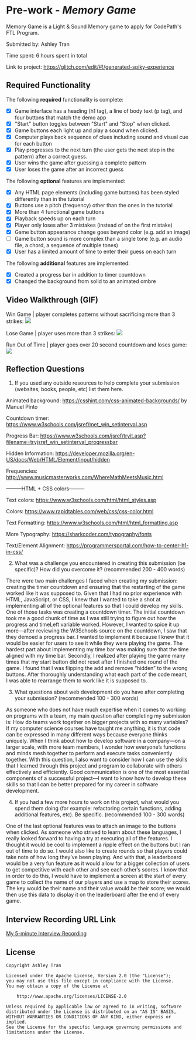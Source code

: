 # Pre-work - *Memory Game*

Memory Game is a Light & Sound Memory game to apply for CodePath's FTL Program. 

Submitted by: Ashley Tran

Time spent: 6 hours spent in total

Link to project: https://glitch.com/edit/#!/generated-spiky-experience 

## Required Functionality

The following **required** functionality is complete:

* [x] Game interface has a heading (h1 tag), a line of body text (p tag), and four buttons that match the demo app
* [x] "Start" button toggles between "Start" and "Stop" when clicked. 
* [x] Game buttons each light up and play a sound when clicked. 
* [x] Computer plays back sequence of clues including sound and visual cue for each button
* [x] Play progresses to the next turn (the user gets the next step in the pattern) after a correct guess. 
* [x] User wins the game after guessing a complete pattern
* [x] User loses the game after an incorrect guess

The following **optional** features are implemented:

* [x] Any HTML page elements (including game buttons) has been styled differently than in the tutorial
* [x] Buttons use a pitch (frequency) other than the ones in the tutorial
* [x] More than 4 functional game buttons
* [x] Playback speeds up on each turn
* [x] Player only loses after 3 mistakes (instead of on the first mistake)
* [x] Game button appearance change goes beyond color (e.g. add an image)
* [ ] Game button sound is more complex than a single tone (e.g. an audio file, a chord, a sequence of multiple tones)
* [x] User has a limited amount of time to enter their guess on each turn

The following **additional** features are implemented:

* [x] Created a progress bar in addition to timer countdown
* [x] Changed the background from solid to an animated ombre

## Video Walkthrough (GIF)

Win Game | player completes patterns without sacrificing more than 3 strikes:
![](https://i.imgur.com/Pja5N9E.gif)

Lose Game | player uses more than 3 strikes:
![](https://i.imgur.com/QecnbJd.gif)

Run Out of Time | player goes over 20 second countdown and loses game:
![](https://i.imgur.com/v5qBoVH.gif)



## Reflection Questions
1. If you used any outside resources to help complete your submission (websites, books, people, etc) list them here. 

Animated background:
    https://csshint.com/css-animated-backgrounds/ by Manuel Pinto
    
Countdown timer: 
    https://www.w3schools.com/jsref/met_win_setinterval.asp 
    
Progress Bar:  https://www.w3schools.com/jsref/tryit.asp?filename=tryjsref_win_setinterval_progressbar 

Hidden Information: 
    https://developer.mozilla.org/en-US/docs/Web/HTML/Element/input/hidden 
    
Frequencies: 
    http://www.musicmasterworks.com/WhereMathMeetsMusic.html
    
———HTML + CSS colors———

Text colors: https://www.w3schools.com/html/html_styles.asp 

Colors: https://www.rapidtables.com/web/css/css-color.html 

Text Formatting: https://www.w3schools.com/html/html_formatting.asp 

More Typography: https://sharkcoder.com/typography/fonts 

Text/Element Alignment: https://programmersportal.com/how-to-center-h1-in-css/ 


2. What was a challenge you encountered in creating this submission (be specific)? How did you overcome it? (recommended 200 - 400 words) 

There were two main challenges I faced when creating my submission: creating the timer countdown and ensuring that the restarting of the game worked like it was supposed to. Given that I had no prior experience with HTML, JavaScript, or CSS, I knew that I wanted to take a shot at implementing all of the optional features so that I could develop my skills.
One of those tasks was creating a countdown timer. The initial countdown took me a good chunk of time as I was still trying to figure out how the progress and timeLeft variable worked. However, I wanted to spice it up more—after reviewing the W3Schools source on the countdown, I saw that they demoed a progress bar. I wanted to implement it because I knew that it would be easier for users to see it while they were playing the game. The hardest part about implementing my time bar was making sure that the time aligned with my time bar. 
Secondly, I realized after playing the game many times that my start button did not reset after I finished one round of the game. I found that I was flipping the add and remove “hidden” to the wrong buttons. After thoroughly understanding what each part of the code meant, I was able to rearrange them to work like it is supposed to. 


3. What questions about web development do you have after completing your submission? (recommended 100 - 300 words) 

As someone who does not have much expertise when it comes to working on programs with a team, my main question after completing my submission is: How do teams work together on bigger projects with so many variables? If my computer science courses have taught me anything, it is that code can be expressed in many different ways because everyone thinks uniquely. When I think about how to develop software in a company—on a larger scale, with more team members, I wonder how everyone’s functions and minds mesh together to perform and execute tasks conveniently together. With this question, I also want to consider how I can use the skills that I learned through this project and program to collaborate with others effectively and efficiently. Good communication is one of the most essential components of a successful project—I want to know how to develop these skills so that I can be better prepared for my career in software development. 

4. If you had a few more hours to work on this project, what would you spend them doing (for example: refactoring certain functions, adding additional features, etc). Be specific. (recommended 100 - 300 words) 

One of the last optional features was to attach an image to the buttons when clicked. As someone who strived to learn about these languages, I really looked forward to having a try at executing all of the features. I thought it would be cool to implement a ripple effect on the buttons but I ran out of time to do so. I would also like to create rounds so that players could take note of how long they’ve been playing. And with that, a leaderboard would be a very fun feature as it would allow for a bigger collection of users to get competitive with each other and see each other’s scores. I know that in order to do this, I would have to implement a screen at the start of every game to collect the name of our players and use a map to store their scores. The key would be their name and their value would be their score; we would then use this data to display it on the leaderboard after the end of every game. 



## Interview Recording URL Link

[My 5-minute Interview Recording](https://www.loom.com/share/54e4b14c39fc4bf7ab5663b18fe1fd13)


## License

    Copyright Ashley Tran

    Licensed under the Apache License, Version 2.0 (the "License");
    you may not use this file except in compliance with the License.
    You may obtain a copy of the License at

        http://www.apache.org/licenses/LICENSE-2.0

    Unless required by applicable law or agreed to in writing, software
    distributed under the License is distributed on an "AS IS" BASIS,
    WITHOUT WARRANTIES OR CONDITIONS OF ANY KIND, either express or implied.
    See the License for the specific language governing permissions and
    limitations under the License.
